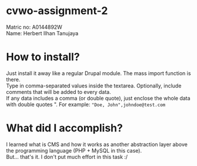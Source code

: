 # cvwo-assignment-2

Matric no: A0144892W  
Name: Herbert Ilhan Tanujaya

# How to install?

Just install it away like a regular Drupal module. The mass import function is there.  
Type in comma-separated values inside the textarea. Optionally, include comments that will be added to every data.  
If any data includes a comma (or double quote), just enclose the whole data with double quotes ". For example:
`"Doe, John",johndoe@test.com`

# What did I accomplish?

I learned what is CMS and how it works as another abstraction layer above the programming language (PHP + MySQL in this case).  
But... that's it. I don't put much effort in this task :/